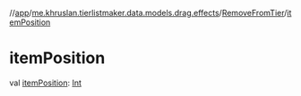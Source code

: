 //[app](../../../index.md)/[me.khruslan.tierlistmaker.data.models.drag.effects](../index.md)/[RemoveFromTier](index.md)/[itemPosition](item-position.md)

# itemPosition

val [itemPosition](item-position.md): [Int](https://kotlinlang.org/api/latest/jvm/stdlib/kotlin/-int/index.html)
